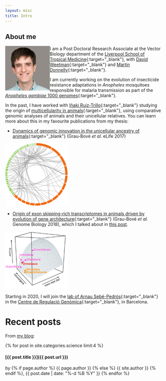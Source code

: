 ```yaml
---
layout: misc
title: Intro
---
```


## About me

<img align="left" width="143" height="143" src="/assets/img/perfil_original.png">

I am a Post Doctoral Research Associate at the Vector Biology department of the [Liverpool School of Tropical Medicine](https://www.lstmed.ac.uk/about/people/dr-xavier-grau-bov%C3%A9){:target="_blank"}, with [David Weetman](https://www.lstmed.ac.uk/about/people/dr-david-weetman){:target="_blank"} and [Martin Donnelly](https://www.lstmed.ac.uk/about/people/professor-martin-james-donnelly){:target="_blank"}.

I am currently working on the evolution of insecticide resistance adaptations in *Anopheles* mosquitoes responsible for malaria transmission as part of the [*Anopheles gambiae* 1000 genomes](https://www.malariagen.net/projects/ag1000g){:target="_blank"}.

In the past, I have worked with [Iñaki Ruiz-Trillo](http://multicellgenome.com/){:target="_blank"} studying the origin of [multicellularity in animals](https://www.sciencemag.org/news/2018/06/momentous-transition-multicellular-life-may-not-have-been-so-hard-after-all){:target="_blank"}, using comparative genomic analyses of animals and their unicellular relatives. You can learn more about this in my favourite publications from my thesis:

* [Dynamics of genomic innovation in the unicellular ancestry of animals](https://elifesciences.org/articles/26036){:target="_blank"} (Grau-Bové *et al.* eLife 2017)

<img width="200" src="/assets/img/microsynteny-climcowc.png">


* [Origin of exon skipping-rich transcriptomes in animals driven by evolution of gene architecture](https://genomebiology.biomedcentral.com/articles/10.1186/s13059-018-1499-9){:target="_blank"} (Grau-Bové *et al.* Genome Biology 2018), which I talked about in [this post](_posts/2018-09-18-the-evolution-of-alternative-splicing-in-eukaryotes-and-the-animal-revolution.md).

<img align="centre" width="200" src="/assets/img/asfig.png">

Starting in 2020, I will join the [lab of Arnau Sebé-Pedrós](https://www.crg.eu/en/programmes-groups/sebe-pedros-lab){:target="_blank"} in the [Centre de Regulació Genòmica](https://www.crg.cat/){:target="_blank"}, in Barcelona.

# Recent posts

From [my blog](/pages/blog.html):

{% for post in site.categories.science limit:4 %}
#### [{{ post.title }}]({{ post.url }})
by {% if page.author %} {{ page.author }} {% else %} {{ site.author }} {% endif %}, {{ post.date | date: "%-d %B %Y" }}
{% endfor %}
